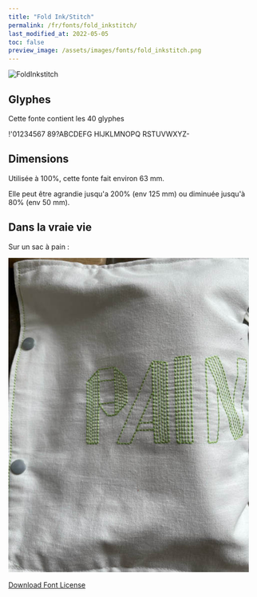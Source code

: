 ```yaml
---
title: "Fold Ink/Stitch"
permalink: /fr/fonts/fold_inkstitch/
last_modified_at: 2022-05-05
toc: false
preview_image: /assets/images/fonts/fold_inkstitch.png
---
```

![FoldInkstitch](/assets/images/fonts/fold_inkstitch.png)

## Glyphes

Cette fonte contient les 40 glyphes


!'01234567
89?ABCDEFG
HIJKLMNOPQ
RSTUVWXYZ-

## Dimensions

Utilisée à 100%, cette fonte fait environ 63 mm. 

Elle peut être agrandie jusqu'a 200% (env 125 mm) ou diminuée jusqu'à 80% (env 50 mm).

## Dans la vraie vie 

Sur un sac à pain :

![Sac à pain](/assets/images/fonts/folded2.jpg)


[Download Font License](https://github.com/inkstitch/inkstitch/tree/main/fonts/fold_inkstitch/license)

